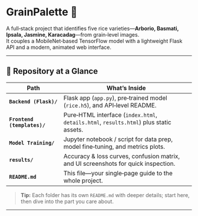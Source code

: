 <!-- GrainPalette – A Deep‑Learning Odyssey in Rice Type Classification -->

# GrainPalette 🌾

A full‑stack project that identifies five rice varieties—**Arborio, Basmati, Ipsala, Jasmine, Karacadag**—from grain‑level images.  
It couples a MobileNet‑based TensorFlow model with a lightweight Flask API and a modern, animated web interface.

---

## 📂 Repository at a Glance

| Path | What’s Inside |
|------|---------------|
| **`Backend (Flask)/`** | Flask app (`app.py`), pre‑trained model (`rice.h5`), and API‑level README. |
| **`Frontend (templates)/`** | Pure‑HTML interface (`index.html`, `details.html`, `results.html`) plus static assets. |
| **`Model Training/`** | Jupyter notebook / script for data prep, model fine‑tuning, and metrics plots. |
| **`results/`** | Accuracy & loss curves, confusion matrix, and UI screenshots for quick inspection. |
| **`README.md`** | This file—your single‑page guide to the whole project. |

> **Tip:** Each folder has its own `README.md` with deeper details; start here, then dive into the part you care about.

---
